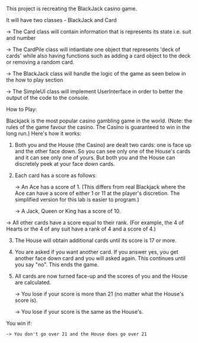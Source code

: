 This project is recreating the BlackJack casino game. 

It will have two classes - BlackJack and Card

-> The Card class will contain information that is represents its state i.e. suit and number

-> The CardPile class will intiantiate one object that represents 'deck of cards' while also having functions such as adding a card object to the deck or removing a random card.

-> The BlackJack class will handle the logic of the game as seen below in the how to play section

-> The SimpleUI class will implement UserInterface in order to better the output of the code to the console.



How to Play:

Blackjack is the most popular casino gambling game in the world. (Note: the rules of the game favour
the casino. The Casino is guaranteed to win in the long run.) Here's how it works:

1. Both you and the House (the Casino) are dealt two cards: one is face up and the other face
down. So you can see only one of the House's cards and it can see only one of yours. But both
you and the House can discretely peek at your face down cards.

2. Each card has a score as follows:

 	-> An Ace has a score of 1. (This differs from real Blackjack where the Ace can have a
score of either 1 or 11 at the player's discretion. The simplified version for this lab is
easier to program.)

 	-> A Jack, Queen or King has a score of 10.

 -> All other cards have a score equal to their rank. (For example, the 4 of Hearts or the 4
of any suit have a rank of 4 and a score of 4.)

3. The House will obtain additional cards until its score is 17 or more.

4. You are asked if you want another card. If you answer yes, you get another face down card and
you will asked again. This continues until you say "no". This ends the game.

5. All cards are now turned face-up and the scores of you and the House are calculated.

 	-> You lose if your score is more than 21 (no matter what the House's score is).

	 -> You lose if your score is the same as the House's.

You win if:

 	-> You don't go over 21 and the House does go over 21